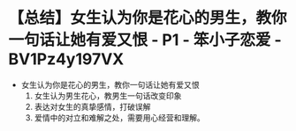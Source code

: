 # 【总结】女生认为你是花心的男生，教你一句话让她有爱又恨 - P1 - 笨小子恋爱 - BV1Pz4y197VX

-   女生认为你是花心的男生，教你一句话让她有爱又恨
    1.  女生认为男生花心，教男生一句话改变印象
    2.  表达对女生的真挚感情，打破误解
    3.  爱情中的对立和难解之处，需要用心经营和理解。